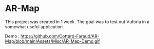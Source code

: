 # AR-Map

This project was created in 1 week. The goal was to test out Vuforia in a somewhat useful application.

Demo :
https://github.com/Cottard-Faraud/AR-Map/blob/main/Assets/Misc/AR-Map-Demo.gif
